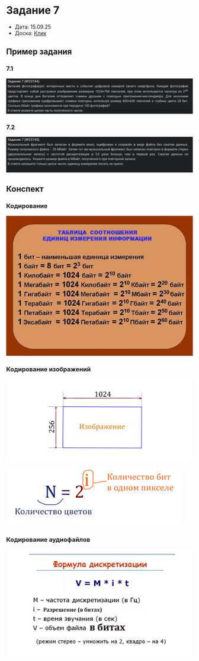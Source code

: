 # Задание 7

- Дата: 15.09.25
- Доска: [Клик](https://unidraw.io/app/board/358fb4ce333380ef66de)

## Пример задания
### 7.1
![](../images/2025-09-14-16-19-29.png)

### 7.2
![](../images/2025-09-14-16-19-49.png)

## Конспект
### Кодирование 
![](../images/2025-09-14-16-23-59.png)

### Кодирование изображений

![](../images/2025-09-14-16-20-40.png)

![](../images/2025-09-14-16-20-52.png)


### Кодирование аудиофайлов

![](../images/2025-09-14-16-21-22.png)
